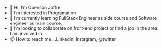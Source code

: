 - 👋 Hi, I’m Obenson Joffre
- 👀 I’m interested in Programation
- 🌱 I’m currently learning FullStack Engineer as side course and Software engineer as main course.
- 💞️ I’m looking to collaborate on front-end project or find a job in the area I am involved in.
- 📫 How to reach me ...Linkedin, Instagram, @twitter

<!---
Joffre01/Joffre01 is a ✨ special ✨ repository because its `README.md` (this file) appears on your GitHub profile.
You can click the Preview link to take a look at your changes.
--->
